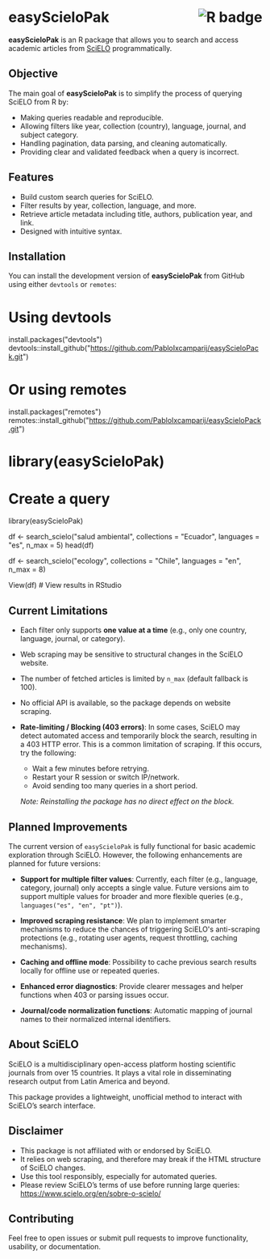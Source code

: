 # easyScieloPak <img src="https://img.shields.io/badge/R-package-blue.svg" alt="R badge" align="right"/>

**easyScieloPak** is an R package that allows you to search and access academic articles from [SciELO](https://scielo.org) programmatically.

## Objective

The main goal of **easyScieloPak** is to simplify the process of querying SciELO from R by:
- Making queries readable and reproducible.
- Allowing filters like year, collection (country), language, journal, and subject category.
- Handling pagination, data parsing, and cleaning automatically.
- Providing clear and validated feedback when a query is incorrect.

## Features

- Build custom search queries for SciELO.
- Filter results by year, collection, language, and more.
- Retrieve article metadata including title, authors, publication year, and link.
- Designed with intuitive syntax.


## Installation

You can install the development version of **easyScieloPak** from GitHub using either `devtools` or `remotes`:

# Using devtools
install.packages("devtools")
devtools::install_github("https://github.com/PabloIxcamparij/easyScieloPack.git")

# Or using remotes
install.packages("remotes")
remotes::install_github("https://github.com/PabloIxcamparij/easyScieloPack.git")

# library(easyScieloPak)

# Create a query
library(easyScieloPak)

df <- search_scielo("salud ambiental",
                    collections = "Ecuador",
                    languages = "es",
                    n_max = 5)
head(df)

df <- search_scielo("ecology",
              collections = "Chile",
              languages = "en",
              n_max = 8)

View(df) # View results in RStudio

## Current Limitations

- Each filter only supports **one value at a time** (e.g., only one country, language, journal, or category).

- Web scraping may be sensitive to structural changes in the SciELO website.

- The number of fetched articles is limited by `n_max` (default fallback is 100).

- No official API is available, so the package depends on website scraping.

- **Rate-limiting / Blocking (403 errors)**: In some cases, SciELO may detect automated access and temporarily block the search, resulting in a 403 HTTP error. This is a common limitation of scraping. If this occurs, try the following:
  - Wait a few minutes before retrying.
  - Restart your R session or switch IP/network.
  - Avoid sending too many queries in a short period.
  
  *Note: Reinstalling the package has no direct effect on the block.*


## Planned Improvements

The current version of `easyScieloPak` is fully functional for basic academic exploration through SciELO. However, the following enhancements are planned for future versions:

- **Support for multiple filter values**: Currently, each filter (e.g., language, category, journal) only accepts a single value. Future versions aim to support multiple values for broader and more flexible queries (e.g., `languages("es", "en", "pt")`).
  
- **Improved scraping resistance**: We plan to implement smarter mechanisms to reduce the chances of triggering SciELO's anti-scraping protections (e.g., rotating user agents, request throttling, caching mechanisms).

- **Caching and offline mode**: Possibility to cache previous search results locally for offline use or repeated queries.

- **Enhanced error diagnostics**: Provide clearer messages and helper functions when 403 or parsing issues occur.

- **Journal/code normalization functions**: Automatic mapping of journal names to their normalized internal identifiers.


## About SciELO
SciELO is a multidisciplinary open-access platform hosting scientific journals from over 15 countries. It plays a vital role in disseminating research output from Latin America and beyond.

This package provides a lightweight, unofficial method to interact with SciELO’s search interface.

## Disclaimer
- This package is not affiliated with or endorsed by SciELO.
- It relies on web scraping, and therefore may break if the HTML structure of SciELO changes.
- Use this tool responsibly, especially for automated queries.
- Please review SciELO’s terms of use before running large queries: https://www.scielo.org/en/sobre-o-scielo/

## Contributing
Feel free to open issues or submit pull requests to improve functionality, usability, or documentation.


